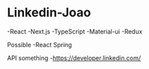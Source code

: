 # Linkedin-Joao

-React
-Next.js
-TypeScript
-Material-ui
-Redux

Possible
-React Spring


API
something
-https://developer.linkedin.com/
